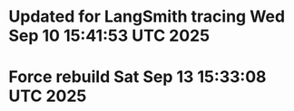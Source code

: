 # Updated for LangSmith tracing Wed Sep 10 15:41:53 UTC 2025
# Force rebuild Sat Sep 13 15:33:08 UTC 2025
